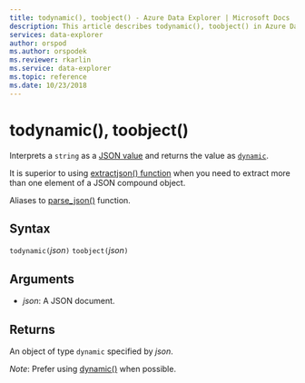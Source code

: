 ```yaml
---
title: todynamic(), toobject() - Azure Data Explorer | Microsoft Docs
description: This article describes todynamic(), toobject() in Azure Data Explorer.
services: data-explorer
author: orspod
ms.author: orspodek
ms.reviewer: rkarlin
ms.service: data-explorer
ms.topic: reference
ms.date: 10/23/2018
---
```

# todynamic(), toobject()

Interprets a `string` as a [JSON value](https://json.org/) and returns the value as [`dynamic`](./scalar-data-types/dynamic.md). 

It is superior to using [extractjson() function](./extractjsonfunction.md)
when you need to extract more than one element of a JSON compound object.

Aliases to [parse_json()](./parsejsonfunction.md) function.

## Syntax

`todynamic(`*json*`)`
`toobject(`*json*`)`

## Arguments

* *json*: A JSON document.

## Returns

An object of type `dynamic` specified by *json*.

*Note*: Prefer using [dynamic()](./scalar-data-types/dynamic.md) when possible.